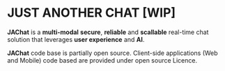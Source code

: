 # JUST ANOTHER CHAT [WIP]

**JAChat** is a **multi-modal** **secure**, **reliable** and **scallable** real-time chat solution that leverages **user experience** and **AI**.

**JAChat** code base is partially open source. Client-side applications (Web and Mobile) code based are provided under open source Licence.
